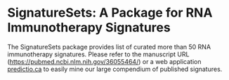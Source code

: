 # SignatureSets: A Package for RNA Immunotherapy Signatures

The SignatureSets package provides list of curated more than 50 RNA immunotherapy signatures. Please refer to the manuscript URL (https://pubmed.ncbi.nlm.nih.gov/36055464/) or a web application [predictio.ca](https://predictio.ca/) to easily mine our large compendium of published signatures.
